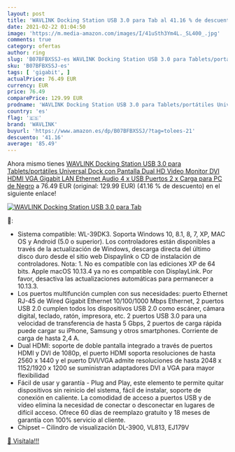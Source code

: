 ```yaml
---
layout: post
title: 'WAVLINK Docking Station USB 3.0 para Tab al 41.16 % de descuento'
date: 2021-02-22 01:04:50
image: 'https://m.media-amazon.com/images/I/41uSth3Ym4L._SL400_.jpg'
comments: true
category: ofertas
author: ring
slug: 'B07BFBXSSJ-es WAVLINK Docking Station USB 3.0 para Tablets/portátiles...'
sku: 'B07BFBXSSJ-es'
tags: [ 'gigabit', ]
actualPrice: 76.49 EUR
currency: EUR
price: 76.49
comparePrice: 129.99 EUR
prodname: 'WAVLINK Docking Station USB 3.0 para Tablets/portátiles Universal Dock con Pantalla Dual HD Video Monitor DVI  HDMI  VGA  Gigabit LAN Ethernet  Audio  4 x USB Puertos  2 x Carga para PC de Negro'
country: 'es'
flag: '🇪🇸'
brand: 'WAVLINK'
buyurl: 'https://www.amazon.es/dp/B07BFBXSSJ/?tag=tolees-21'
descuento: '41.16'
average: '85.49'
---
```


Ahora mismo tienes [WAVLINK Docking Station USB 3.0 para Tablets/portátiles Universal Dock con Pantalla Dual HD Video Monitor DVI  HDMI  VGA  Gigabit LAN Ethernet  Audio  4 x USB Puertos  2 x Carga para PC de Negro](https://www.amazon.es/dp/B07BFBXSSJ/?tag=tolees-21) a 76.49 EUR (original: 129.99 EUR) (41.16 %  de descuento) en el siguiente enlace!

[![WAVLINK Docking Station USB 3.0 para Tab](https://m.media-amazon.com/images/I/41uSth3Ym4L._SL400_.jpg)](https://www.amazon.es/dp/B07BFBXSSJ/?tag=tolees-21)

🔎:

- Sistema compatible: WL-39DK3. Soporta Windows 10, 8.1, 8, 7, XP, MAC OS y Android (5.0 o superior). Los controladores están disponibles a través de la actualización de Windows, descarga directa del último disco duro desde el sitio web Dispaylink o CD de instalación de controladores. Nota: 1. No es compatible con las ediciones XP de 64 bits. Apple macOS 10.13.4 ya no es compatible con DisplayLink. Por favor, desactiva las actualizaciones automáticas para permanecer a 10.13.3.
- Los puertos multifunción cumplen con sus necesidades: puerto Ethernet RJ-45 de Wired Gigabit Ethernet 10/100/1000 Mbps Ethernet, 2 puertos USB 2.0 cumplen todos los dispositivos USB 2.0 como escáner, cámara digital, teclado, ratón, impresora, etc. 2 puertos USB 3.0 para una velocidad de transferencia de hasta 5 Gbps, 2 puertos de carga rápida puede cargar su iPhone, Samsung y otros smartphones. Corriente de carga de hasta 2,4 A.
- Dual HDMI: soporte de doble pantalla integrado a través de puertos HDMI y DVI de 1080p, el puerto HDMI soporta resoluciones de hasta 2560 x 1440 y el puerto DVI/VGA admite resoluciones de hasta 2048 x 1152/1920 x 1200 se suministran adaptadores DVI a VGA para mayor flexibilidad
- Fácil de usar y garantía - Plug and Play, este elemento te permite quitar dispositivos sin reinicio del sistema, fácil de instalar, soporte de conexión en caliente. La comodidad de acceso a puertos USB y de vídeo elimina la necesidad de conectar o desconectar en lugares de difícil acceso. Ofrece 60 días de reemplazo gratuito y 18 meses de garantía con 100% servicio al cliente.
- Chipset – Cilindro de visualización DL-3900, VL813, EJ179V

[🛒 Visítala!!!](https://www.amazon.es/dp/B07BFBXSSJ/?tag=tolees-21)
